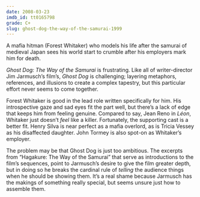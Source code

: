 ```yaml
---
date: 2008-03-23
imdb_id: tt0165798
grade: C+
slug: ghost-dog-the-way-of-the-samurai-1999
---
```


A mafia hitman (Forest Whitaker) who models his life after the samurai of medieval Japan sees his world start to crumble after his employers mark him for death.

_Ghost Dog: The Way of the Samurai_ is frustrating. Like all of writer-director Jim Jarmusch’s film’s, _Ghost Dog_ is challenging; layering metaphors, references, and illusions to create a complex tapestry, but this particular effort never seems to come together.

Forest Whitaker is good in the lead role written specifically for him. His introspective gaze and sad eyes fit the part well, but there’s a lack of edge that keeps him from feeling genuine. Compared to say, Jean Reno in <span data-imdb-id="tt0110413">_Léon_</span>, Whitaker just doesn’t _feel_ like a killer. Fortunately, the supporting cast is a better fit. Henry Silva is near perfect as a mafia overlord, as is Tricia Vessey as his disaffected daughter. John Tormey is also spot-on as Whitaker’s employer.

The problem may be that Ghost Dog is just too ambitious. The excerpts from “Hagakure: The Way of the Samurai” that serve as introductions to the film’s sequences, point to Jarmusch’s desire to give the film greater depth, but in doing so he breaks the cardinal rule of _telling_ the audience things when he should be showing them. It’s a real shame because Jarmusch has the makings of something really special, but seems unsure just how to assemble them.
